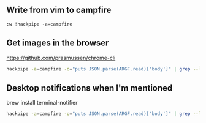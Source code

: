 ## Write from vim to campfire
```vim
:w !hackpipe -a=campfire
```

## Get images in the browser
https://github.com/prasmussen/chrome-cli

```bash
hackpipe -a=campfire -o="puts JSON.parse(ARGF.read)['body']" | grep --line-buffered -i '^http' | xargs -L1 chrome-cli open
```

## Desktop notifications when I'm mentioned
brew install terminal-notifier

```bash
hackpipe -a=campfire -o="puts JSON.parse(ARGF.read)['body']" | grep --line-buffered -i 'mark' | while read line; do terminal-notifier -message "$line"; done
```

